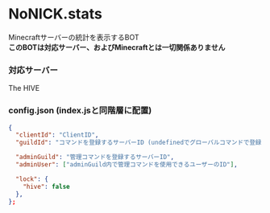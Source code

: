 # NoNICK.stats
Minecraftサーバーの統計を表示するBOT  
__このBOTは対応サーバー、およびMinecraftとは一切関係ありません__

### 対応サーバー
The HIVE

### config.json (index.jsと同階層に配置)
```json
{
  "clientId": "ClientID",
  "guildId": "コマンドを登録するサーバーID (undefinedでグローバルコマンドで登録)",

  "adminGuild": "管理コマンドを登録するサーバーID",
  "adminUser": ["adminGuild内で管理コマンドを使用できるユーザーのID"],

  "lock": {
    "hive": false
  },
};
```